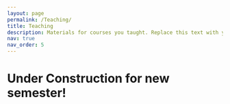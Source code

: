 ```yaml
---
layout: page
permalink: /Teaching/
title: Teaching
description: Materials for courses you taught. Replace this text with your description.
nav: true
nav_order: 5
---
```


# Under Construction for new semester!
